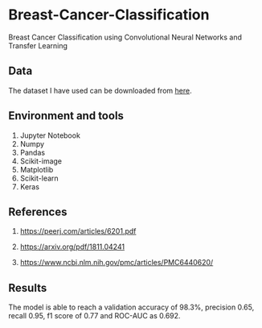 # Breast-Cancer-Classification
Breast Cancer Classification using Convolutional Neural Networks and Transfer Learning
## Data

The dataset I have used can be downloaded from [here](https://web.inf.ufpr.br/vri/databases/breast-cancer-histopathological-database-breakhis/).
 ## Environment and tools

1. Jupyter Notebook
2. Numpy
3. Pandas
4. Scikit-image
5. Matplotlib
6. Scikit-learn
7. Keras

## References

1. https://peerj.com/articles/6201.pdf

2. https://arxiv.org/pdf/1811.04241

3. https://www.ncbi.nlm.nih.gov/pmc/articles/PMC6440620/


## Results

The model is able to reach a validation accuracy of 98.3%, precision 0.65, recall 0.95, f1 score of 0.77 and ROC-AUC as 0.692.
